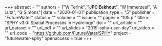 +++
abstract = ""
authors = ["W Terink", "**JPC Eekhout**", "W Immerzeel", "A Lutz", "G Simons"]
date = "2020-01-01"
publication_type = "5"
publisher = "FutureWater"
status = ""
volume = ""
issue = ""
pages = "105 p."
title = "SPHY v3.0: Spatial Processes in Hydrology"
doi = ""
url_article = ""
url_dataset = ""
url_pdf = ""
url_slides = "2019-sphy-user-day"
url_video = ""
url_code = "https://github.com/FutureWater/SPHY"
project = "futurewater-sphy"
openaccess = true
+++